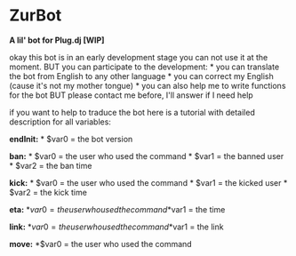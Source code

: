 # ZurBot

**A lil' bot for Plug.dj [WIP]**

okay this bot is in an early development stage you can not use it at the moment. 
BUT you can participate to the development:
	* you can translate the bot from English to any other language 
	* you can correct my English (cause it's not my mother tongue)
	* you can also help me to write functions for the bot BUT please contact me before, I'll answer if I need help

if you want to help to traduce the bot here is a tutorial with detailed description for all variables:
	
**endInit:** 
	* $var0 = the bot version

**ban:** 
	* $var0 = the user who used the command
	* $var1 = the banned user
	* $var2 = the ban time 

**kick:**
	* $var0 = the user who used the command 
	* $var1 = the kicked user
	* $var2 = the kick time

**eta:**
	*$var0 = the user who used the command
	*$var1 = the time

**link:**
	*$var0 = the user who used the command
	*$var1 = the link

**move:**
	*$var0 = the user who used the command
	

